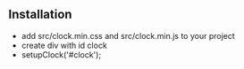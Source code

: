 ## Installation
- add src/clock.min.css and src/clock.min.js to your project
- create div with id clock
- setupClock('#clock');